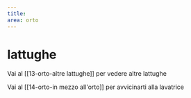 ```yaml
---
title: 
area: orto
---
```

# lattughe

Vai al [[13-orto-altre lattughe]] per vedere altre lattughe

Vai al [[14-orto-in mezzo all'orto]] per avvicinarti alla lavatrice